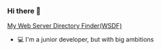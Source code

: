 ### Hi there 👋

[My Web Server Directory Finder(WSDF)](https://gist.github.com/Karak002/ba10f7cd27e764ac11f887f152a34696)

- 💻 I'm a junior developer, but with big ambitions


<!--
**Karak002/Karak002** is a ✨ _special_ ✨ repository because its `README.md` (this file) appears on your GitHub profile.

Here are some ideas to get you started:
  
- 🔭 I’m currently working on ...
- 🌱 I’m currently learning ...
- 👯 I’m looking to collaborate on ...
- 🤔 I’m looking for help with ...
- 💬 Ask me about ...
- 📫 How to reach me: ...
- 😄 Pronouns: ...
- ⚡ Fun fact: ...
-->
